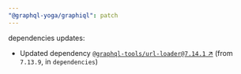 ```yaml
---
"@graphql-yoga/graphiql": patch
---
```


dependencies updates: 

- Updated dependency [`@graphql-tools/url-loader@7.14.1` ↗︎](https://www.npmjs.com/package/@graphql-tools/url-loader/v/7.14.1) (from `7.13.9`, in `dependencies`)
